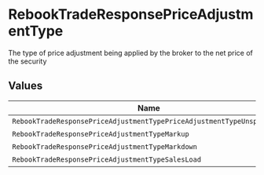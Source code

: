 # RebookTradeResponsePriceAdjustmentType

The type of price adjustment being applied by the broker to the net price of the security


## Values

| Name                                                                   | Value                                                                  |
| ---------------------------------------------------------------------- | ---------------------------------------------------------------------- |
| `RebookTradeResponsePriceAdjustmentTypePriceAdjustmentTypeUnspecified` | PRICE_ADJUSTMENT_TYPE_UNSPECIFIED                                      |
| `RebookTradeResponsePriceAdjustmentTypeMarkup`                         | MARKUP                                                                 |
| `RebookTradeResponsePriceAdjustmentTypeMarkdown`                       | MARKDOWN                                                               |
| `RebookTradeResponsePriceAdjustmentTypeSalesLoad`                      | SALES_LOAD                                                             |